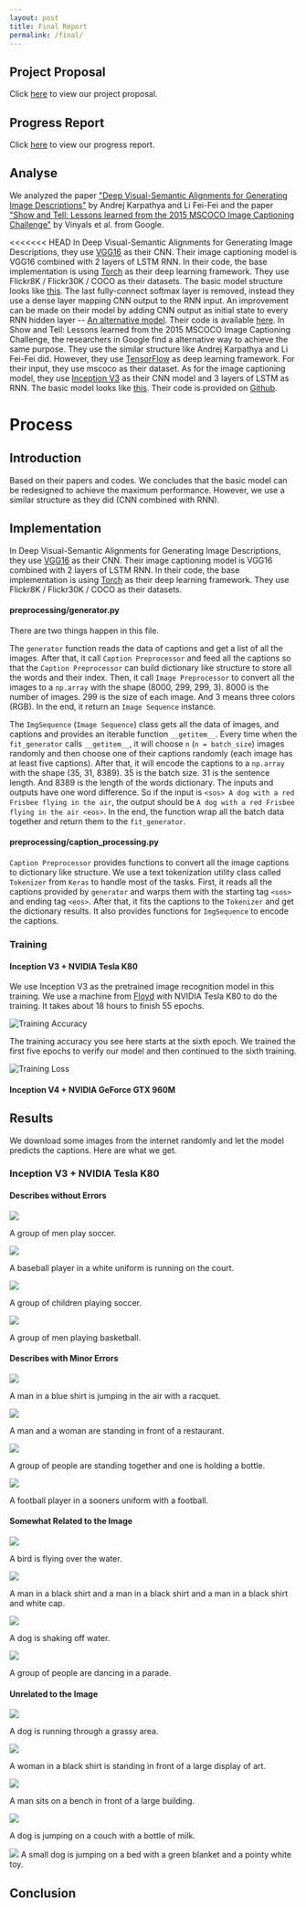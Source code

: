```yaml
---
layout: post
title: Final Report
permalink: /final/
---
```


## Project Proposal

Click [here](../proposal/) to view our project proposal.

## Progress Report

Click [here](../report/) to view our progress report.

## Analyse
We analyzed the paper ["Deep Visual-Semantic Alignments for Generating Image Descriptions"](https://cs.stanford.edu/people/karpathy/cvpr2015.pdf) by Andrej Karpathya and Li Fei-Fei and the paper ["Show and Tell: Lessons learned from the 2015 MSCOCO Image Captioning Challenge"](https://arxiv.org/pdf/1609.06647.pdf) by Vinyals et al. from Google.

<<<<<<< HEAD
In Deep Visual-Semantic Alignments for Generating Image Descriptions, they use [VGG16](http://www.robots.ox.ac.uk/~vgg/research/very_deep/) as their CNN. Their image captioning model is VGG16 combined with 2 layers of LSTM RNN. In their code, the base implementation is using [Torch](http://torch.ch/) as their deep learning framework. They use Flickr8K / Flickr30K / COCO as their datasets. The basic model structure looks like [this](../assets/model_1.png). The last fully-connect softmax layer is removed, instead they use a dense layer mapping CNN output to the RNN input. An improvement can be made on their model by adding CNN output as initial state to every RNN hidden layer -- [An alternative model](../model_2.png). Their code is available [here]().
In Show and Tell: Lessons learned from the 2015 MSCOCO Image Captioning Challenge, the researchers in Google find a alternative way to achieve the same purpose. They use the similar structure like Andrej Karpathya and Li Fei-Fei did. However, they use [TensorFlow](https://www.tensorflow.org/) as deep learning framework. For their input, they use mscoco as their dataset. As for the image captioning model, they use [Inception V3]() as their CNN model and 3 layers of LSTM as RNN. The basic model looks like [this](). Their code is provided on [Github]().

# Process
## Introduction
Based on their papers and codes. We concludes that the basic model can be redesigned to achieve the maximum performance. However, we use a similar structure as they did (CNN combined with RNN).

## Implementation
In Deep Visual-Semantic Alignments for Generating Image Descriptions, they use [VGG16](http://www.robots.ox.ac.uk/~vgg/research/very_deep/) as their CNN. Their image captioning model is VGG16 combined with 2 layers of LSTM RNN. In their code, the base implementation is using [Torch](http://torch.ch/) as their deep learning framework. They use Flickr8K / Flickr30K / COCO as their datasets. 

#### preprocessing/generator.py

There are two things happen in this file.

The `generator` function reads the data of captions and get a list of all the images. After that, it call `Caption Preprocessor` and feed all the captions so that the `Caption Preprocessor` can build dictionary like structure to store all the words and their index. Then, it call `Image Preprocessor` to convert all the images to a `np.array` with the shape (8000, 299, 299, 3). 8000 is the number of images. 299 is the size of each image. And 3 means three colors (RGB). In the end, it return an `Image Sequence` instance.

The `ImgSequence` (`Image Sequence`) class gets all the data of images, and captions and provides an iterable function `__getitem__`. Every time when the `fit_generator` calls `__getitem__`, it will choose `n` (`n = batch_size`) images randomly and then choose one of their captions randomly (each image has at least five captions). After that, it will encode the captions to a `np.array` with the shape (35, 31, 8389). 35 is the batch size. 31 is the sentence length. And 8389 is the length of the words dictionary. The inputs and outputs have one word difference. So if the input is `<sos> A dog with a red Frisbee flying in the air`, the output should be `A dog with a red Frisbee flying in the air <eos>`. In the end, the function wrap all the batch data together and return them to the `fit_generator`.

#### preprocessing/caption_processing.py 

`Caption Preprocessor` provides functions to convert all the image captions to dictionary like structure. We use a text tokenization utility class called `Tokenizer` from `Keras` to handle most of the tasks. First,  it reads all the captions provided by `generator` and warps them with the starting tag `<sos>` and ending tag `<eos>`. After that, it fits the captions to the `Tokenizer` and get the dictionary results. It also provides functions for `ImgSequence` to encode the captions.

### Training

#### Inception V3 + NVIDIA Tesla K80

We use Inception V3 as the pretrained image recognition model in this training. We use a machine from [Floyd](https://www.floydhub.com/) with NVIDIA Tesla K80 to do the training. It takes about 18 hours to finish 55 epochs. 

![Training Accuracy](../assets/v3-acc.png)

The training accuracy you see here starts at the sixth epoch. We trained the first five epochs to verify our model and then continued to the sixth training.

![Training Loss](../assets/v3-loss.png)

#### Inception V4 + NVIDIA GeForce GTX 960M

## Results

We download some images from the internet randomly and let the model predicts the captions. Here are what we get.

### Inception V3 + NVIDIA Tesla K80

#### Describes without Errors

![](../assets/13.jpg)

A group of men play soccer.

![](../assets/34.jpg)

A baseball player in a white uniform is running on the court.

![](../assets/27.jpg)

A group of children playing soccer.

![](../assets/32.jpg)

A group of men playing basketball.

#### Describes with Minor Errors

![](../assets/1.jpg)

A man in a blue shirt is jumping in the air with a racquet.

![](../assets/7.jpg)

A man and a woman are standing in front of a restaurant.

![](../assets/9.jpg)

A group of people are standing together and one is holding a bottle.

![](../assets/10.jpg)

A football player in a sooners uniform with a football.

#### Somewhat Related to the Image

![](../assets/2.jpg)

A bird is flying over the water.

![](../assets/3.jpg)

A man in a black shirt and a man in a black shirt and a man in a black shirt and white cap.

![](../assets/4.jpg)

A dog is shaking off water.

![](../assets/6.jpg)

A group of people are dancing in a parade.

#### Unrelated to the Image

![](../assets/5.jpg)

A dog is running through a grassy area.

![](../assets/11.jpg)

A woman in a black shirt is standing in front of a large display of art.

![](../assets/14.jpg)

A man sits on a bench in front of a large building.

![](../assets/21.jpg)

A dog is jumping on a couch with a bottle of milk.


![](../assets/22.jpg)
A small dog is jumping on a bed with a green blanket and a pointy white toy.

## Conclusion


